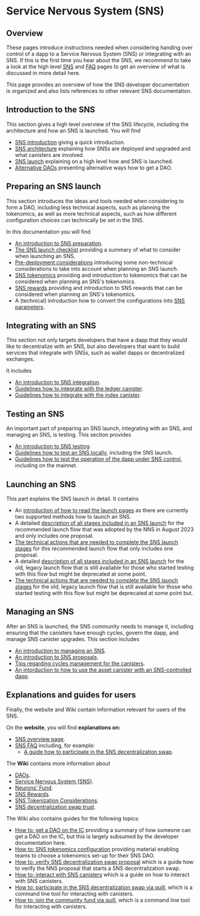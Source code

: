 # Service Nervous System (SNS)

## Overview
These pages introduce instructions needed when considering handing over control of a 
dapp to a Service Nervous System (SNS) or integrating with an SNS.
If this is the first time you hear about the SNS, we recommend to take a look at the high level [SNS](/sns)
and [FAQ](/sns/faq) pages to get an overview of what is discussed in more detail here.

This page provides an overview of how the SNS developer documentation is organized and also lists references to other relevant SNS documentation.

## Introduction to the SNS
This section gives a high level overview of the SNS lifecycle, including the architecture and how an SNS is launched.
You will find 
* [SNS introduction](./introduction/sns-intro-high-level.md) giving a quick introduction.
* [SNS architecture](./introduction/sns-architecture.md) explaining how SNSs are deployed and upgraded and what canisters are involved.
* [SNS launch](./launching/launch-summary.md) explaining on a high level how and SNS is launched.
* [Alternative DAOs](./introduction/dao-alternatives.md) presenting alternative ways how to get a DAO.

## Preparing an SNS launch
This section introduces the ideas and tools needed when considering to form a DAO, including less technical aspects, such as planning the tokenomics, as well as more technical aspects, such as how different configuration choices can technically be set in the SNS.

In this documentation you will find
* [An introduction to SNS preparation](./tokenomics/index.md).
* [The SNS launch checklist](./tokenomics/sns-checklist.md) providing a summary of what to consider when launching an SNS.
* [Pre-deployment considerations](./tokenomics/predeployment-considerations.md) introducing some non-technical considerations to take into account when planning an SNS launch.
* [SNS tokenomics](./tokenomics/tokenomics-intro.md) providing and introduction to tokenomics that can be considered when planning an SNS's tokenomics.
* [SNS rewards](./tokenomics/rewards.md) providing and introduction to SNS rewards that can be considered when planning an SNS's tokenomics.
* A (technical) introduction how to convert the configurations into [SNS parameters](./tokenomics/preparation.md).

## Integrating with an SNS
This section not only targets developers that have a dapp that they would like to decentralize with an SNS, but also developers that want to build services that integrate with SNSs, such as wallet dapps or decentralized exchanges.

It includes
* [An introduction to SNS integration](./integrating/index.md). <!--Guidelines how to integrate a frontend (integrate-sns/frontend-integration.md)-->
* [Guidelines how to integrate with the ledger canister](./integrating/ledger-integration.md).
* [Guidelines how to integrate with the index canister](./integrating/index-integration.md).

## Testing an SNS
An important part of preparing an SNS launch, integrating with an SNS, and managing an SNS, is testing.
This section provides 
* [An introduction to SNS testing](./testing/testing-before-launch.md).
* [Guidelines how to test an SNS locally](./testing/testing-locally.md), including the SNS launch.
* [Guidelines how to test the operation of the dapp under SNS control](./testing/testing-on-mainnet.md), including on the mainnet.

## Launching an SNS
This part explains the SNS launch in detail.
It contains
* An [introduction of how to read the launch pages](./launching/index.md) as there are currently two supported methods how to launch an SNS.
* A detailed [description of all stages included in an SNS launch](./launching/launch-summary-1proposal.md) for the recommended launch flow that was adopted by the NNS in August 2023 and only includes one proposal.
* [The technical actions that are needed to complete the SNS launch stages](./launching/launch-steps-1proposal.md) for this recommended launch flow that only includes one proposal. 
* A detailed [description of all stages included in an SNS launch](./launching/launch-summary.md) for the old, legacy launch flow that is still available for those who started testing with this flow but might be deprecated at some point.
 * [The technical actions that are needed to complete the SNS launch stages](./launching/launch-steps.md) for the old, legacy launch flow that is still available for those who started testing with this flow but might be deprecated at some point but.

## Managing an SNS
After an SNS is launched, the SNS community needs to manage it, including ensuring that the canisters have enough cycles, govern the dapp, and manage SNS canister upgrades.
This section includes
* [An introduction to managing an SNS](./managing/manage-sns-intro.md).
* [An introduction to SNS proposals](./managing/making-proposals.md).
* [Tips regarding cycles management for the canisters](./managing/cycles-usage.md).
* [An intorduction to how to use the asset canister with an SNS-controlled dapp](./managing/sns-asset-canister.md).


<!-- Information on nervous system parameters that can be configured in each SNS (managing-sns/nervous-system-parameters.md); Information on how SNS are upgraded (managing-sns/upgradeSNS.md)-->

## Explanations and guides for users
Finally, the website and Wiki contain information relevant for users of the SNS.

On the **website**, you will find **explanations on:**
* [SNS overview page](https://internetcomputer.org/sns).
* [SNS FAQ](https://internetcomputer.org/sns/faq) including, for example:
  * [A guide how to participate in the SNS decentralization swap](/sns/faq#participate).

The **Wiki** contains more information about
* [DAOs](https://wiki.internetcomputer.org/wiki/DAO).
* [Service Nervous System (SNS)](https://wiki.internetcomputer.org/wiki/Service_Nervous_System_(SNS)).
* [Neurons' Fund](https://wiki.internetcomputer.org/wiki/Neurons_Fund).
* [SNS Rewards](https://wiki.internetcomputer.org/wiki/SNS_Rewards).
* [SNS Tokenization Considerations](https://wiki.internetcomputer.org/wiki/SNS_Tokenization_Considerations).
* [SNS decentralization swap trust](https://wiki.internetcomputer.org/wiki/SNS_decentralization_sale_trust).

The Wiki also contains guides for the following topics:
* [How to: get a DAO on the IC](https://wiki.internetcomputer.org/wiki/How_to_get_a_DAO_on_the_IC) providing a summary of how someone can get a DAO on the IC, but this is largely subsumed by the developer documentation here.
* [How to: SNS tokenomics configuration](https://wiki.internetcomputer.org/wiki/How-To:_SNS_tokenomics_configuration) providing material enabling teams to choose a tokenomics set-up for their SNS DAO.
* [How to: verify SNS decentralization swap proposal](https://wiki.internetcomputer.org/wiki/How-to:_Verify_SNS_decentralization_sale_proposal) which is a guide how to verify the NNS proposal that starts a SNS decentralization swap.
* [How to: interact with SNS canisters](https://wiki.internetcomputer.org/wiki/How-to:_Interact_with_SNS_canisters) which is a guide on how to interact with SNS canisters.
* [How to: participate in the SNS decentralization swap via quill](https://wiki.internetcomputer.org/wiki/How-To:_Participate_in_the_SNS_decentralization_sale_via_quill), which is a command line tool for interacting with canisters.
* [How to: join the community fund via quill](https://wiki.internetcomputer.org/wiki/How-To:_Join_the_Community_fund_via_quill), which is a command line tool for interacting with canisters.
